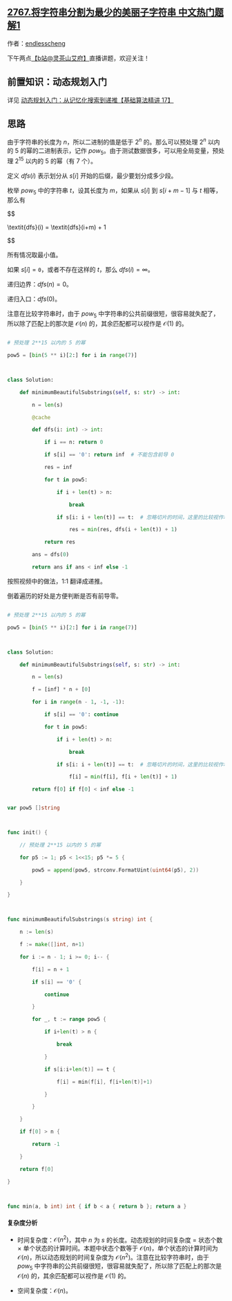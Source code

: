 ## [2767.将字符串分割为最少的美丽子字符串 中文热门题解1](https://leetcode.cn/problems/partition-string-into-minimum-beautiful-substrings/solutions/100000/on2-ji-yi-hua-sou-suo-dao-di-tui-by-endl-99lb)

作者：[endlesscheng](https://leetcode.cn/u/endlesscheng)

下午两点[【b站@灵茶山艾府】](https://space.bilibili.com/206214)直播讲题，欢迎关注！

## 前置知识：动态规划入门

详见 [动态规划入门：从记忆化搜索到递推【基础算法精讲 17】](https://www.bilibili.com/video/BV1Xj411K7oF/)

## 思路

由于字符串的长度为 $n$，所以二进制的值是低于 $2^n$ 的。那么可以预处理 $2^n$ 以内的 $5$ 的幂的二进制表示，记作 $\textit{pow}_5$。由于测试数据很多，可以用全局变量，预处理 $2^{15}$ 以内的 $5$ 的幂（有 $7$ 个）。

定义 $\textit{dfs}(i)$ 表示划分从 $s[i]$ 开始的后缀，最少要划分成多少段。

枚举 $\textit{pow}_5$ 中的字符串 $t$，设其长度为 $m$，如果从 $s[i]$ 到 $s[i+m-1]$ 与 $t$ 相等，那么有

$$
\textit{dfs}(i) = \textit{dfs}(i+m) + 1
$$

所有情况取最小值。

如果 $s[i]=\texttt{0}$，或者不存在这样的 $t$，那么 $\textit{dfs}(i)=\infty$。

递归边界：$\textit{dfs}(n)=0$。

递归入口：$\textit{dfs}(0)$。

注意在比较字符串时，由于 $\textit{pow}_5$ 中字符串的公共前缀很短，很容易就失配了，所以除了匹配上的那次是 $\mathcal{O}(n)$ 的，其余匹配都可以视作是 $\mathcal{O}(1)$ 的。

```py [sol-Python3]
# 预处理 2**15 以内的 5 的幂
pow5 = [bin(5 ** i)[2:] for i in range(7)]

class Solution:
    def minimumBeautifulSubstrings(self, s: str) -> int:
        n = len(s)
        @cache
        def dfs(i: int) -> int:
            if i == n: return 0
            if s[i] == '0': return inf  # 不能包含前导 0
            res = inf
            for t in pow5:
                if i + len(t) > n:
                    break
                if s[i: i + len(t)] == t:  # 忽略切片的时间，这里的比较视作均摊 O(1)
                    res = min(res, dfs(i + len(t)) + 1)
            return res
        ans = dfs(0)
        return ans if ans < inf else -1
```

按照视频中的做法，1:1 翻译成递推。

倒着遍历的好处是方便判断是否有前导零。

```py [sol-Python3]
# 预处理 2**15 以内的 5 的幂
pow5 = [bin(5 ** i)[2:] for i in range(7)]

class Solution:
    def minimumBeautifulSubstrings(self, s: str) -> int:
        n = len(s)
        f = [inf] * n + [0]
        for i in range(n - 1, -1, -1):
            if s[i] == '0': continue
            for t in pow5:
                if i + len(t) > n:
                    break
                if s[i: i + len(t)] == t:  # 忽略切片的时间，这里的比较视作均摊 O(1)
                    f[i] = min(f[i], f[i + len(t)] + 1)
        return f[0] if f[0] < inf else -1
```

```go [sol-Go]
var pow5 []string

func init() {
	// 预处理 2**15 以内的 5 的幂
	for p5 := 1; p5 < 1<<15; p5 *= 5 {
		pow5 = append(pow5, strconv.FormatUint(uint64(p5), 2))
	}
}

func minimumBeautifulSubstrings(s string) int {
	n := len(s)
	f := make([]int, n+1)
	for i := n - 1; i >= 0; i-- {
		f[i] = n + 1
		if s[i] == '0' {
			continue
		}
		for _, t := range pow5 {
			if i+len(t) > n {
				break
			}
			if s[i:i+len(t)] == t {
				f[i] = min(f[i], f[i+len(t)]+1)
			}
		}
	}
	if f[0] > n {
		return -1
	}
	return f[0]
}

func min(a, b int) int { if b < a { return b }; return a }
```

#### 复杂度分析

- 时间复杂度：$\mathcal{O}(n^2)$，其中 $n$ 为 $s$ 的长度。动态规划的时间复杂度 $=$ 状态个数 $\times$ 单个状态的计算时间。本题中状态个数等于 $\mathcal{O}(n)$，单个状态的计算时间为 $\mathcal{O}(n)$，所以动态规划的时间复杂度为 $\mathcal{O}(n^2)$。注意在比较字符串时，由于 $\textit{pow}_5$ 中字符串的公共前缀很短，很容易就失配了，所以除了匹配上的那次是 $\mathcal{O}(n)$ 的，其余匹配都可以视作是 $\mathcal{O}(1)$ 的。
- 空间复杂度：$\mathcal{O}(n)$。
